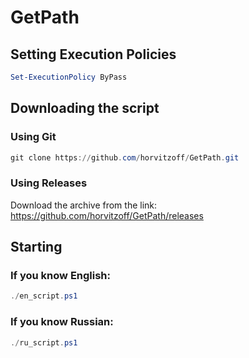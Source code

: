 # GetPath
## Setting Execution Policies
```powershell
Set-ExecutionPolicy ByPass
```
## Downloading the script
### Using Git
```powershell
git clone https://github.com/horvitzoff/GetPath.git
```
### Using Releases
Download the archive from the link: https://github.com/horvitzoff/GetPath/releases
## Starting 
### If you know English:
```powershell
./en_script.ps1
```
### If you know Russian:
```powershell
./ru_script.ps1
```
